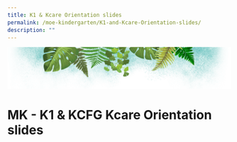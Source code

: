 ```yaml
---
title: K1 & Kcare Orientation slides
permalink: /moe-kindergarten/K1-and-Kcare-Orientation-slides/
description: ""
---
```

![](/images/Banner.png)

# MK - K1 & KCFG Kcare Orientation slides
